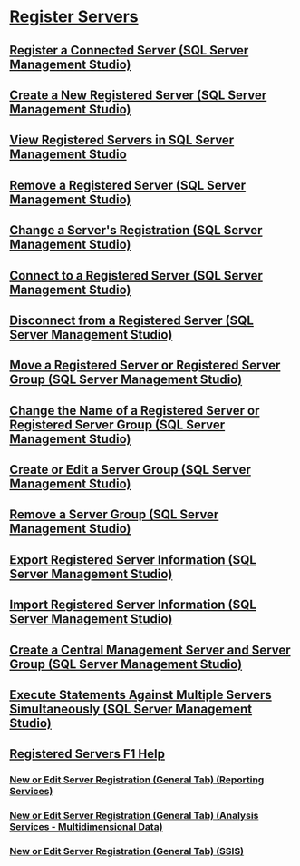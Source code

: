 # [Register Servers](register-servers.md)
## [Register a Connected Server (SQL Server Management Studio)](register-a-connected-server-sql-server-management-studio.md)
## [Create a New Registered Server (SQL Server Management Studio)](create-a-new-registered-server-sql-server-management-studio.md)
## [View Registered Servers in SQL Server Management Studio](view-registered-servers-in-sql-server-management-studio.md)
## [Remove a Registered Server (SQL Server Management Studio)](remove-a-registered-server-sql-server-management-studio.md)
## [Change a Server's Registration (SQL Server Management Studio)](change-a-server-s-registration-sql-server-management-studio.md)
## [Connect to a Registered Server (SQL Server Management Studio)](connect-to-a-registered-server-sql-server-management-studio.md)
## [Disconnect from a Registered Server (SQL Server Management Studio)](disconnect-from-a-registered-server-sql-server-management-studio.md)
## [Move a Registered Server or Registered Server Group (SQL Server Management Studio)](move-a-registered-server-or-registered-server-group.md)
## [Change the Name of a Registered Server or Registered Server Group (SQL Server Management Studio)](change-the-name-of-registered-server-or-registered-server-group.md)
## [Create or Edit a Server Group (SQL Server Management Studio)](create-or-edit-a-server-group-sql-server-management-studio.md)
## [Remove a Server Group (SQL Server Management Studio)](remove-a-server-group-sql-server-management-studio.md)
## [Export Registered Server Information (SQL Server Management Studio)](export-registered-server-information-sql-server-management-studio.md)
## [Import Registered Server Information (SQL Server Management Studio)](import-registered-server-information-sql-server-management-studio.md)
## [Create a Central Management Server and Server Group (SQL Server Management Studio)](create-a-central-management-server-and-server-group.md)
## [Execute Statements Against Multiple Servers Simultaneously (SQL Server Management Studio)](execute-statements-against-multiple-servers-simultaneously.md)
## [Registered Servers F1 Help](registered-servers-f1-help.md)
### [New or Edit Server Registration (General Tab) (Reporting Services)](../../database-engine/new-or-edit-server-registration-general-tab-reporting-services.md)
### [New or Edit Server Registration (General Tab) (Analysis Services - Multidimensional Data)](../../database-engine/new-edit-server-registration-analysis-services-multidimensional-data.md)
### [New or Edit Server Registration (General Tab) (SSIS)](../../database-engine/new-or-edit-server-registration-general-tab-ssis.md)
